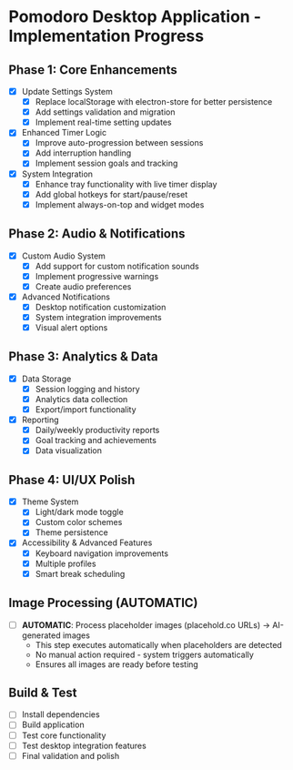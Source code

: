 # Pomodoro Desktop Application - Implementation Progress

## Phase 1: Core Enhancements
- [x] Update Settings System
  - [x] Replace localStorage with electron-store for better persistence
  - [x] Add settings validation and migration
  - [x] Implement real-time setting updates
- [x] Enhanced Timer Logic
  - [x] Improve auto-progression between sessions
  - [x] Add interruption handling
  - [x] Implement session goals and tracking
- [x] System Integration
  - [x] Enhance tray functionality with live timer display
  - [x] Add global hotkeys for start/pause/reset
  - [x] Implement always-on-top and widget modes

## Phase 2: Audio & Notifications
- [x] Custom Audio System
  - [x] Add support for custom notification sounds
  - [x] Implement progressive warnings
  - [x] Create audio preferences
- [x] Advanced Notifications
  - [x] Desktop notification customization
  - [x] System integration improvements
  - [x] Visual alert options

## Phase 3: Analytics & Data
- [x] Data Storage
  - [x] Session logging and history
  - [x] Analytics data collection
  - [x] Export/import functionality
- [x] Reporting
  - [x] Daily/weekly productivity reports
  - [x] Goal tracking and achievements
  - [x] Data visualization

## Phase 4: UI/UX Polish
- [x] Theme System
  - [x] Light/dark mode toggle
  - [x] Custom color schemes
  - [x] Theme persistence
- [x] Accessibility & Advanced Features
  - [x] Keyboard navigation improvements
  - [x] Multiple profiles
  - [x] Smart break scheduling

## Image Processing (AUTOMATIC)
- [ ] **AUTOMATIC**: Process placeholder images (placehold.co URLs) → AI-generated images
  - This step executes automatically when placeholders are detected
  - No manual action required - system triggers automatically
  - Ensures all images are ready before testing

## Build & Test
- [ ] Install dependencies
- [ ] Build application
- [ ] Test core functionality
- [ ] Test desktop integration features
- [ ] Final validation and polish